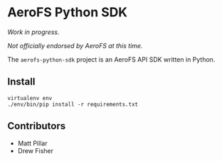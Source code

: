 AeroFS Python SDK
==

*Work in progress.*

*Not officially endorsed by AeroFS at this time.*

The `aerofs-python-sdk` project is an AeroFS API SDK written in Python.

Install
---

```
virtualenv env
./env/bin/pip install -r requirements.txt 
```

Contributors
---

* Matt Pillar
* Drew Fisher
